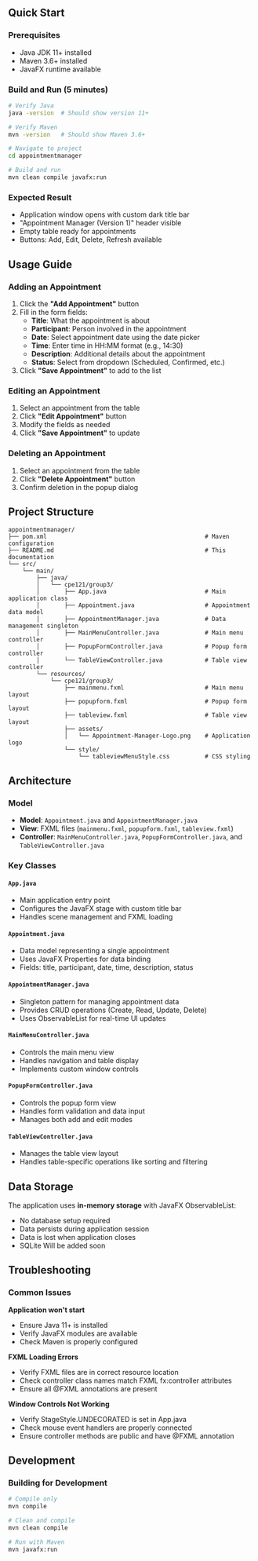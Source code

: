 ## Quick Start

### Prerequisites
- Java JDK 11+ installed
- Maven 3.6+ installed  
- JavaFX runtime available

### Build and Run (5 minutes)
```bash
# Verify Java
java -version  # Should show version 11+

# Verify Maven
mvn -version   # Should show Maven 3.6+

# Navigate to project
cd appointmentmanager

# Build and run
mvn clean compile javafx:run
```

### Expected Result
- Application window opens with custom dark title bar
- "Appointment Manager (Version 1)" header visible
- Empty table ready for appointments
- Buttons: Add, Edit, Delete, Refresh available

## Usage Guide

### Adding an Appointment
1. Click the **"Add Appointment"** button
2. Fill in the form fields:
   - **Title**: What the appointment is about
   - **Participant**: Person involved in the appointment
   - **Date**: Select appointment date using the date picker
   - **Time**: Enter time in HH:MM format (e.g., 14:30)
   - **Description**: Additional details about the appointment
   - **Status**: Select from dropdown (Scheduled, Confirmed, etc.)
3. Click **"Save Appointment"** to add to the list

### Editing an Appointment
1. Select an appointment from the table
2. Click **"Edit Appointment"** button
3. Modify the fields as needed
4. Click **"Save Appointment"** to update

### Deleting an Appointment
1. Select an appointment from the table
2. Click **"Delete Appointment"** button
3. Confirm deletion in the popup dialog

## Project Structure

```
appointmentmanager/
├── pom.xml                                             # Maven configuration
├── README.md                                           # This documentation
└── src/
    └── main/
        ├── java/
        │   └── cpe121/group3/
        │       ├── App.java                            # Main application class
        │       ├── Appointment.java                    # Appointment data model
        │       ├── AppointmentManager.java             # Data management singleton
        │       ├── MainMenuController.java             # Main menu controller
        │       ├── PopupFormController.java            # Popup form controller
        │       └── TableViewController.java            # Table view controller
        └── resources/
            └── cpe121/group3/
                ├── mainmenu.fxml                       # Main menu layout
                ├── popupform.fxml                      # Popup form layout
                ├── tableview.fxml                      # Table view layout
                ├── assets/
                │   └── Appointment-Manager-Logo.png    # Application logo
                └── style/
                    └── tableviewMenuStyle.css          # CSS styling
```

## Architecture

### Model
- **Model**: `Appointment.java` and `AppointmentManager.java`
- **View**: FXML files (`mainmenu.fxml`, `popupform.fxml`, `tableview.fxml`)
- **Controller**: `MainMenuController.java`, `PopupFormController.java`, and `TableViewController.java`

### Key Classes

#### `App.java`
- Main application entry point
- Configures the JavaFX stage with custom title bar
- Handles scene management and FXML loading

#### `Appointment.java`
- Data model representing a single appointment
- Uses JavaFX Properties for data binding
- Fields: title, participant, date, time, description, status

#### `AppointmentManager.java`
- Singleton pattern for managing appointment data
- Provides CRUD operations (Create, Read, Update, Delete)
- Uses ObservableList for real-time UI updates

#### `MainMenuController.java`
- Controls the main menu view
- Handles navigation and table display
- Implements custom window controls

#### `PopupFormController.java`
- Controls the popup form view
- Handles form validation and data input
- Manages both add and edit modes

#### `TableViewController.java`
- Manages the table view layout
- Handles table-specific operations like sorting and filtering

## Data Storage

The application uses **in-memory storage** with JavaFX ObservableList:
- No database setup required
- Data persists during application session
- Data is lost when application closes
- SQLite Will be added soon

## Troubleshooting

### Common Issues

**Application won't start**
- Ensure Java 11+ is installed
- Verify JavaFX modules are available
- Check Maven is properly configured

**FXML Loading Errors**
- Verify FXML files are in correct resource location
- Check controller class names match FXML fx:controller attributes
- Ensure all @FXML annotations are present

**Window Controls Not Working**
- Verify StageStyle.UNDECORATED is set in App.java
- Check mouse event handlers are properly connected
- Ensure controller methods are public and have @FXML annotation

## Development

### Building for Development
```bash
# Compile only
mvn compile

# Clean and compile
mvn clean compile

# Run with Maven
mvn javafx:run
```
